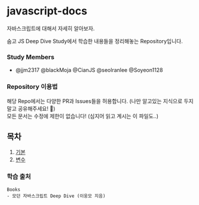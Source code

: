 # javascript-docs

자바스크립트에 대해서 자세히 알아보자.

숨고 JS Deep Dive Study에서 학습한 내용들을 정리해놓는 Repository입니다.<br/>

### Study Members

- @jjm2317 @blackMoja @CianJS @seolranlee @Soyeon1128

### Repository 이용법

해당 Repo에서는 다양한 PR과 Issues들을 허용합니다. (나만 알고있는 지식으로 두지말고 공유해주세요! 🙇)<br/>
모든 문서는 수정에 제한이 없습니다! (심지어 읽고 계시는 이 파일도..)

## 목차
1. [기본](#./기본.md)
2. [변수](#./변수.md)

### 학습 출처

```
Books
- 모던 자바스크립트 Deep Dive (이웅모 지음)
```
